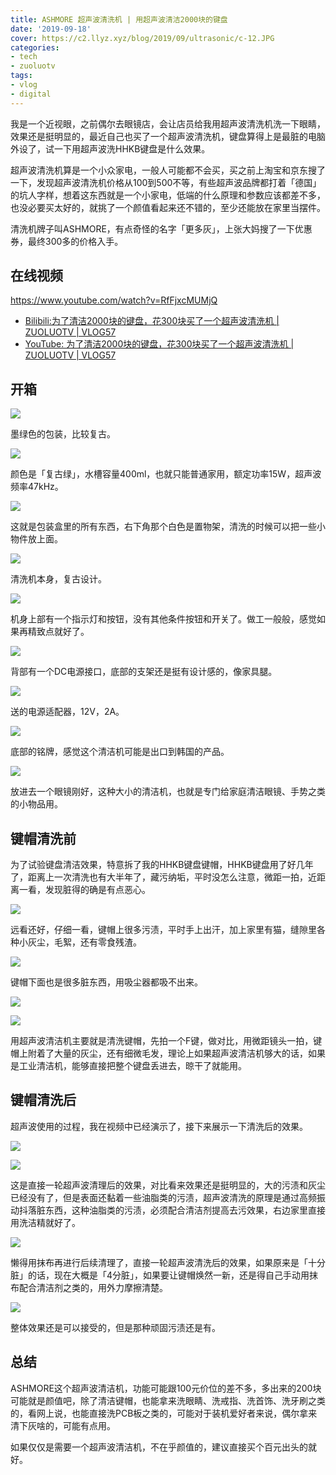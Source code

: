 ```yaml
---
title: ASHMORE 超声波清洗机 | 用超声波清洁2000块的键盘
date: '2019-09-18'
cover: https://c2.llyz.xyz/blog/2019/09/ultrasonic/c-12.JPG
categories:
- tech
- zuoluotv
tags:
- vlog
- digital
---
```


我是一个近视眼，之前偶尔去眼镜店，会让店员给我用超声波清洗机洗一下眼睛，效果还是挺明显的，最近自己也买了一个超声波清洗机，键盘算得上是最脏的电脑外设了，试一下用超声波洗HHKB键盘是什么效果。

超声波清洗机算是一个小众家电，一般人可能都不会买，买之前上淘宝和京东搜了一下，发现超声波清洗机价格从100到500不等，有些超声波品牌都打着「德国」的坑人字样，想着这东西就是一个小家电，低端的什么原理和参数应该都差不多，也没必要买太好的，就挑了一个颜值看起来还不错的，至少还能放在家里当摆件。

清洗机牌子叫ASHMORE，有点奇怪的名字「更多灰」，上张大妈搜了一下优惠券，最终300多的价格入手。

## 在线视频

<https://www.youtube.com/watch?v=RfFjxcMUMjQ>

- [Bilibili:为了清洁2000块的键盘，花300块买了一个超声波清洗机 | ZUOLUOTV | VLOG57](https://www.bilibili.com/video/av67737763)
- [YouTube: 为了清洁2000块的键盘，花300块买了一个超声波清洗机 | ZUOLUOTV | VLOG57](https://www.youtube.com/watch?v=RfFjxcMUMjQ)

## 开箱

![](https://c2.llyz.xyz/blog/2019/09/ultrasonic/c-1.JPG)

墨绿色的包装，比较复古。

![](https://c2.llyz.xyz/blog/2019/09/ultrasonic/c-2.JPG)

颜色是「复古绿」，水槽容量400ml，也就只能普通家用，额定功率15W，超声波频率47kHz。

![](https://c2.llyz.xyz/blog/2019/09/ultrasonic/c-4.JPG)

这就是包装盒里的所有东西，右下角那个白色是置物架，清洗的时候可以把一些小物件放上面。

![](https://c2.llyz.xyz/blog/2019/09/ultrasonic/c-5.JPG)

清洗机本身，复古设计。

![](https://c2.llyz.xyz/blog/2019/09/ultrasonic/c-6.JPG)

机身上部有一个指示灯和按钮，没有其他条件按钮和开关了。做工一般般，感觉如果再精致点就好了。

![](https://c2.llyz.xyz/blog/2019/09/ultrasonic/c-7.JPG)

背部有一个DC电源接口，底部的支架还是挺有设计感的，像家具腿。

![](https://c2.llyz.xyz/blog/2019/09/ultrasonic/c-9.JPG)

送的电源适配器，12V，2A。

![](https://c2.llyz.xyz/blog/2019/09/ultrasonic/c-10.JPG)

底部的铭牌，感觉这个清洁机可能是出口到韩国的产品。

![](https://c2.llyz.xyz/blog/2019/09/ultrasonic/c-12.JPG)

放进去一个眼镜刚好，这种大小的清洁机，也就是专门给家庭清洁眼镜、手势之类的小物品用。

## 键帽清洗前

为了试验键盘清洁效果，特意拆了我的HHKB键盘键帽，HHKB键盘用了好几年了，距离上一次清洗也有大半年了，藏污纳垢，平时没怎么注意，微距一拍，近距离一看，发现脏得的确是有点恶心。

![](https://c2.llyz.xyz/blog/2019/09/ultrasonic/c-21.JPG)

远看还好，仔细一看，键帽上很多污渍，平时手上出汗，加上家里有猫，缝隙里各种小灰尘，毛絮，还有零食残渣。

![](https://c2.llyz.xyz/blog/2019/09/ultrasonic/c-23.JPG)

键帽下面也是很多脏东西，用吸尘器都吸不出来。

![](https://c2.llyz.xyz/blog/2019/09/ultrasonic/c-13.JPG)

![](https://c2.llyz.xyz/blog/2019/09/ultrasonic/c-16.JPG)

用超声波清洁机主要就是清洗键帽，先拍一个F键，做对比，用微距镜头一拍，键帽上附着了大量的灰尘，还有细微毛发，理论上如果超声波清洁机够大的话，如果是工业清洁机，能够直接把整个键盘丢进去，晾干了就能用。

## 键帽清洗后

超声波使用的过程，我在视频中已经演示了，接下来展示一下清洗后的效果。

![](https://c2.llyz.xyz/blog/2019/09/ultrasonic/c-30.JPG)

![](https://c2.llyz.xyz/blog/2019/09/ultrasonic/c-31.JPG)

这是直接一轮超声波清理后的效果，对比看来效果还是挺明显的，大的污渍和灰尘已经没有了，但是表面还黏着一些油脂类的污渍，超声波清洗的原理是通过高频振动抖落脏东西，这种油脂类的污渍，必须配合清洁剂提高去污效果，右边家里直接用洗洁精就好了。

![](https://c2.llyz.xyz/blog/2019/09/ultrasonic/c-25.JPG)

懒得用抹布再进行后续清理了，直接一轮超声波清洗后的效果，如果原来是「十分脏」的话，现在大概是「4分脏」，如果要让键帽焕然一新，还是得自己手动用抹布配合清洁剂之类的，用外力摩擦清楚。

![](https://c2.llyz.xyz/blog/2019/09/ultrasonic/c-26.JPG)

整体效果还是可以接受的，但是那种顽固污渍还是有。

## 总结

ASHMORE这个超声波清洁机，功能可能跟100元价位的差不多，多出来的200块可能就是颜值吧，除了清洁键帽，也能拿来洗眼睛、洗戒指、洗首饰、洗牙刷之类的，看网上说，也能直接洗PCB板之类的，可能对于装机爱好者来说，偶尔拿来清下灰啥的，可能有点用。

如果仅仅是需要一个超声波清洁机，不在乎颜值的，建议直接买个百元出头的就好。
